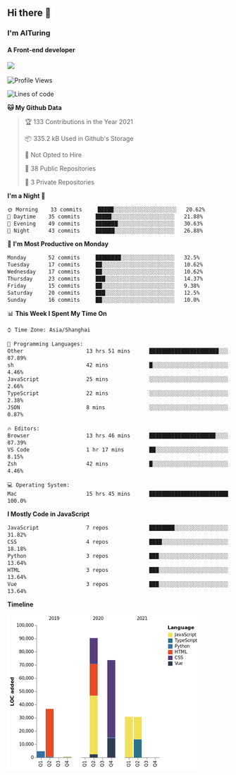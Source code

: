 ## Hi there 👋
### I'm AITuring
#### A Front-end developer

<img src="./dhx.gif" width="400px"/>

<!--START_SECTION:waka-->
![Profile Views](http://img.shields.io/badge/Profile%20Views-0-blue)

![Lines of code](https://img.shields.io/badge/From%20Hello%20World%20I%27ve%20Written-267350%20lines%20of%20code-blue)

**🐱 My Github Data** 

> 🏆 133 Contributions in the Year 2021
 > 
> 📦 335.2 kB Used in Github's Storage 
 > 
> 🚫 Not Opted to Hire
 > 
> 📜 38 Public Repositories 
 > 
> 🔑 3 Private Repositories  
 > 
**I'm a Night 🦉** 

```text
🌞 Morning    33 commits     █████░░░░░░░░░░░░░░░░░░░░   20.62% 
🌆 Daytime    35 commits     █████░░░░░░░░░░░░░░░░░░░░   21.88% 
🌃 Evening    49 commits     ███████░░░░░░░░░░░░░░░░░░   30.63% 
🌙 Night      43 commits     ██████░░░░░░░░░░░░░░░░░░░   26.88%

```
📅 **I'm Most Productive on Monday** 

```text
Monday       52 commits     ████████░░░░░░░░░░░░░░░░░   32.5% 
Tuesday      17 commits     ██░░░░░░░░░░░░░░░░░░░░░░░   10.62% 
Wednesday    17 commits     ██░░░░░░░░░░░░░░░░░░░░░░░   10.62% 
Thursday     23 commits     ███░░░░░░░░░░░░░░░░░░░░░░   14.37% 
Friday       15 commits     ██░░░░░░░░░░░░░░░░░░░░░░░   9.38% 
Saturday     20 commits     ███░░░░░░░░░░░░░░░░░░░░░░   12.5% 
Sunday       16 commits     ██░░░░░░░░░░░░░░░░░░░░░░░   10.0%

```


📊 **This Week I Spent My Time On** 

```text
⌚︎ Time Zone: Asia/Shanghai

💬 Programming Languages: 
Other                    13 hrs 51 mins      ██████████████████████░░░   87.89% 
sh                       42 mins             █░░░░░░░░░░░░░░░░░░░░░░░░   4.46% 
JavaScript               25 mins             ░░░░░░░░░░░░░░░░░░░░░░░░░   2.66% 
TypeScript               22 mins             ░░░░░░░░░░░░░░░░░░░░░░░░░   2.38% 
JSON                     8 mins              ░░░░░░░░░░░░░░░░░░░░░░░░░   0.87%

🔥 Editors: 
Browser                  13 hrs 46 mins      █████████████████████░░░░   87.39% 
VS Code                  1 hr 17 mins        ██░░░░░░░░░░░░░░░░░░░░░░░   8.15% 
Zsh                      42 mins             █░░░░░░░░░░░░░░░░░░░░░░░░   4.46%

💻 Operating System: 
Mac                      15 hrs 45 mins      █████████████████████████   100.0%

```

**I Mostly Code in JavaScript** 

```text
JavaScript               7 repos             ████████░░░░░░░░░░░░░░░░░   31.82% 
CSS                      4 repos             ████░░░░░░░░░░░░░░░░░░░░░   18.18% 
Python                   3 repos             ███░░░░░░░░░░░░░░░░░░░░░░   13.64% 
HTML                     3 repos             ███░░░░░░░░░░░░░░░░░░░░░░   13.64% 
Vue                      3 repos             ███░░░░░░░░░░░░░░░░░░░░░░   13.64%

```


**Timeline**

![Chart not found](https://raw.githubusercontent.com/AITuring/AITuring/main/charts/bar_graph.png) 


<!--END_SECTION:waka-->


